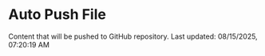 # Auto Push File

Content that will be pushed to GitHub repository.
Last updated: 08/15/2025, 07:20:19 AM